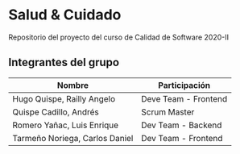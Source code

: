 # Salud & Cuidado
Repositorio del proyecto del curso de Calidad de Software 2020-II

## **Integrantes del grupo**

| Nombre | Participación|
|--|--|
| Hugo Quispe, Railly Angelo | Deve Team - Frontend|
| Quispe Cadillo, Andrés | Scrum Master |
| Romero Yañac, Luis Enrique | Dev Team - Backend|
| Tarmeño Noriega, Carlos Daniel | Dev Team - Frontend|
